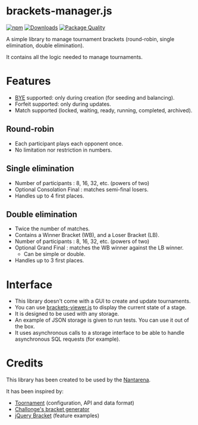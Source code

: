 # brackets-manager.js

[![npm](https://img.shields.io/npm/v/brackets-manager.svg)](https://www.npmjs.com/package/brackets-manager)
[![Downloads](https://img.shields.io/npm/dt/brackets-manager.svg)](https://www.npmjs.com/package/brackets-manager)
[![Package Quality](https://packagequality.com/shield/brackets-manager.svg)](https://packagequality.com/#?package=brackets-manager)

A simple library to manage tournament brackets (round-robin, single elimination, double elimination).

It contains all the logic needed to manage tournaments.

# Features

- [BYE](https://en.wikipedia.org/wiki/Bye_%28sports%29) supported: only during creation (for seeding and balancing).
- Forfeit supported: only during updates.
- Match  supported (locked, waiting, ready, running, completed, archived).

## Round-robin

- Each participant plays each opponent once.
- No limitation nor restriction in numbers.

## Single elimination

- Number of participants : 8, 16, 32, etc. (powers of two)
- Optional Consolation Final : matches semi-final losers.
- Handles up to 4 first places.

## Double elimination

- Twice the number of matches.
- Contains a Winner Bracket (WB), and a Loser Bracket (LB).
- Number of participants : 8, 16, 32, etc. (powers of two)
- Optional Grand Final : matches the WB winner against the LB winner.
  - Can be simple or double.
- Handles up to 3 first places.

# Interface

- This library doesn't come with a GUI to create and update tournaments.
- You can use [brackets-viewer.js](https://github.com/Drarig29/brackets-viewer.js) to display the current state of a stage.
- It is designed to be used with any storage.
- An example of JSON storage is given to run tests. You can use it out of the box.
- It uses asynchronous calls to a storage interface to be able to handle asynchronous SQL requests (for example).

# Credits

This library has been created to be used by the [Nantarena](https://nantarena.net/).

It has been inspired by:

- [Toornament](https://www.toornament.com/en_US/) (configuration, API and data format)
- [Challonge's bracket generator](https://challonge.com/tournaments/bracket_generator)
- [jQuery Bracket](http://www.aropupu.fi/bracket/) (feature examples)
